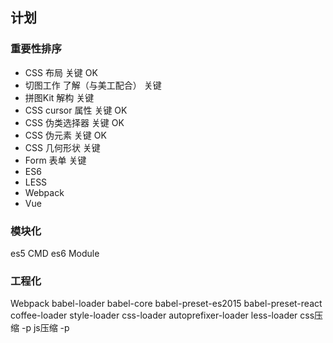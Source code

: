 ## 计划

### 重要性排序
* CSS 布局 关键 OK
* 切图工作 了解（与美工配合） 关键
* 拼图Kit 解构 关键
* CSS cursor 属性 关键 OK
* CSS 伪类选择器 关键 OK
* CSS 伪元素 关键 OK
* CSS 几何形状 关键
* Form 表单 关键
* ES6
* LESS
* Webpack
* Vue

### 模块化
es5 CMD
es6 Module

### 工程化
Webpack
babel-loader
babel-core
babel-preset-es2015
babel-preset-react
coffee-loader
style-loader
css-loader
autoprefixer-loader
less-loader
css压缩 -p
js压缩 -p

